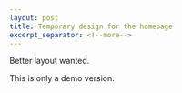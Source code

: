 ```yaml
---
layout: post
title: Temporary design for the homepage
excerpt_separator: <!--more-->
---
```


Better layout wanted.
<!--more-->

This is only a demo version.